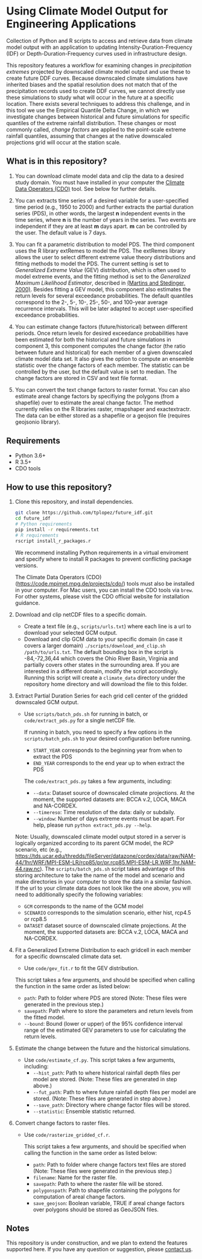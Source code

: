 # Using Climate Model Output for Engineering Applications

Collection of Python and R scripts to access and retrieve data from climate model output with an application to updating Intensity-Duration-Frequency (IDF) or Depth-Duration-Frequency curves used in infrastructure design.

This repository features a workflow for examining changes in *precipitation extremes* projected by downscaled climate model output and use these to create future DDF curves. Because downscaled climate simulations have inherited biases and the spatial resolution does not match that of the precipitation records used to create DDF curves, we cannot directly use these simulations to study what will occur in the future at a specific location. There exists several techniques to address this challenge, and in this tool we use the Empirical Quantile Delta Change, in which we investigate changes between historical and future simulations for specific quantiles of the extreme rainfall distribution. These changes or most commonly called, *change factors* are applied to the point-scale extreme rainfall quantiles, assuming that changes at the native downscaled projections grid will occur at the station scale.

## What is in this repository?

1. You can download climate model data and clip the data to a desired study domain. You must have installed in your computer the [Climate Data Operators (CDO)](https://code.mpimet.mpg.de/projects/cdo/) tool. See below for further details.
2. You can extracts time series of a desired variable for a user-specified time period (e.g., 1950 to 2000) and further extracts the partial duration series (PDS), in other words, the largest __n__ independent events in the time series, where __n__ is the number of years in the series.  Two events are independent if they are at least __m__ days apart. __m__ can be controlled by the user. The default value is 7 days.
3. You can fit a parametric distribution to model PDS. The third component uses the R library extRemes to model the PDS. The extRemes library allows the user to select different extreme value theory distributions and fitting methods to model the PDS. The current setting is set to *Generalized Extreme Value* (GEV) distribution, which is often used to model extreme events, and the fitting method is set to the *Generalized Maximum Likelihood Estimator*, described in [(Martins and Stedinger, 2000)](http://onlinelibrary.wiley.com/doi/10.1029/1999WR900330/abstract). Besides fitting a GEV model, this component also estimates the return levels for several exceedance probabilities. The default quantiles correspond to the 2-, 5-, 10-, 25-, 50-, and 100-year average recurrence intervals. This will be later adapted to accept user-specified exceedance probabilities.

4. You can estimate change factors (future/historical) between different periods. Once return levels for desired exceedance probabilities have been estimated for both the historical and future simulations in component 3, this component computes the change factor (the ratio between future and historical) for each member of a given downscaled climate model data set. It also gives the option to compute an ensemble statistic over the change factors of each member. The statistic can be controlled by the user, but the default value is set to median. The change factors are stored in CSV and text file format.
5. You can convert the text change factors to raster format. You can also estimate areal change factors by specifiying the polygons (from a shapefile) over to estimate the areal change factor. The method currently relies on the R libraries raster, rmapshaper and exactextractr. The data can be either stored as a shapefile or a geojson file (requires geojsonio library).


## Requirements
* Python 3.6+
* R 3.5+
* CDO tools

## How to use this repository?

1. Clone this repository, and install dependencies.
    ```bash
    git clone https://github.com/tplopez/future_idf.git
    cd future_idf
    # Python requirements
    pip install -r requirements.txt
    # R requirements
    rscript install_r_packages.r
    ```
    We recommend installing Python requirements in a virtual enviroment and specify where to install R packages to prevent conflicting package versions.

    The Climate Data Operators (CDO) (https://code.mpimet.mpg.de/projects/cdo/) tools must also be installed in your computer.
    For Mac users, you can install the CDO tools via `brew`. For other systems, please visit the CDO official website for installation guidance.

2. Download and clip netCDF files to a specific domain.
    - Create a text file (e.g., `scripts/urls.txt`) where each line is a url to download your selected GCM output.
    - Download and clip GCM data to your specific domain (in case it covers a larger domain) `./scripts/download_and_clip.sh /path/to/urls.txt`. The default bounding box in the script is
    -84,-72,36,44 which covers the Ohio River Basin, Virginia and partially covers other states in the surrounding area. If you are interested in a different domain, modify the script accordingly.
    Running this script will create a `climate_data` directory under the repository home directory and will download the file to this folder.
3. Extract Partial Duration Series for each grid cell center of the gridded downscaled GCM output.
    - Use `scripts/batch_pds.sh` for running in batch, or `code/extract_pds.py` for a single netCDF file.

        If running in batch, you need to specify a few options in the `scripts/batch_pds.sh` to your desired configuration before running.

        * `START_YEAR` corresponds to the beginning year from when to extract the PDS
        * `END_YEAR` corresponds to the end year up to when extract the PDS

        The `code/extract_pds.py` takes a few arguments, including:
        * `--data`: Dataset source of downscaled climate projections. At the moment, the supported datasets are: BCCA v.2, LOCA, MACA and NA-CORDEX.
        * `--timereso`: Time resolution of the data: daily or subdaily.
        * `--window`: Number of days extreme events must be apart.
        For help, please run `python extract_pds.py --help`.


    Note: Usually, downscaled climate model output stored in a server is logically organized according to its parent GCM model, the RCP scenario, etc (e.g., https://tds.ucar.edu/thredds/fileServer/datazone/cordex/data/raw/NAM-44/1hr/WRF/MPI-ESM-LR/rcp85/pr/pr.rcp85.MPI-ESM-LR.WRF.1hr.NAM-44.raw.nc). The `scripts/batch_pds.sh` script takes advantage of this storing architecture to take the name of the model and scenario and make directories in your computer to store the data in a similar fashion.
    If the url to your climate data does not look like the one above, you will need to additionally specify the following variables:

    * `GCM` corresponds to the name of the GCM model
    * `SCENARIO` corresponds to the simulation scenario, either hist, rcp4.5 or rcp8.5
    * `DATASET` dataset source of downscaled climate projections. At the moment, the supported datasets are: BCCA v.2, LOCA, MACA and NA-CORDEX.
4. Fit a Generalized Extreme Distribution to each gridcell in each member for a specific downscaled climate data set.
    - Use `code/gev_fit.r` to fit the GEV distribution.

    This script takes a few arguments, and should be specified when calling the function in the same order as listed below:
    * `path`: Path to folder where PDS are stored (Note: These files were generated in the previous step.)
    * `savepath`: Path where to store the parameters and return levels from the fitted model.
    * `--bound`: Bound (lower or upper) of the 95% confidence interval range of the estimated GEV parameters to use for calculating the return levels.

5. Estimate the change between the future and the historical simulations.
    - Use `code/estimate_cf.py`. This script takes a few arguments, including:
        * `--hist_path`: Path to where historical rainfall depth files per model are stored. (Note: These files are generated in step above.)
        * `--fut_path`: Path to where future rainfall depth files per model are stored. (Note: These files are generated in step above.)
        * `--save_path`: Directory where change factor files will be stored.
        * `--statistic`: Ensemble statistic returned.
6. Convert change factors to raster files.
    - Use `code/rasterize_gridded_cf.r`.

        This script takes a few arguments, and should be specified when calling the function in the same order as listed below:

        * `path`: Path to folder where change factors text files are stored (Note: These files were generated in the previous step.)
        * `filename`: Name for the raster file.
        * `savepath`: Path to where the raster file will be stored.
        * `polygonspath`: Path to shapefile containing the polygons for computation of areal change factors.
        * `save_geojson`: Boolean variable, TRUE if areal change factors over polygons should be stored as GeoJSON files.


## Notes

This repository is under construction, and we plan to extend the features supported here. If you have any question or suggestion, please [contact us](mailto:tlopez@andrew.cmu.edu).
